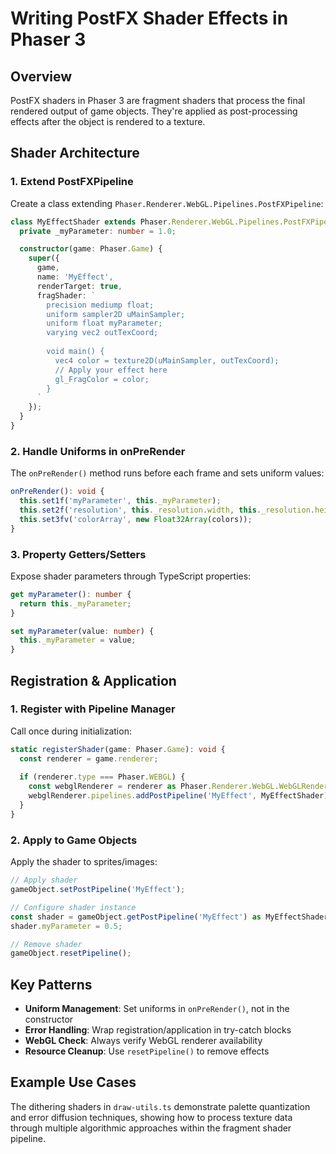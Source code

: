 # Writing PostFX Shader Effects in Phaser 3

## Overview

PostFX shaders in Phaser 3 are fragment shaders that process the final rendered output of game objects. They're applied as post-processing effects after the object is rendered to a texture.

## Shader Architecture

### 1. Extend PostFXPipeline

Create a class extending `Phaser.Renderer.WebGL.Pipelines.PostFXPipeline`:

```typescript
class MyEffectShader extends Phaser.Renderer.WebGL.Pipelines.PostFXPipeline {
  private _myParameter: number = 1.0;

  constructor(game: Phaser.Game) {
    super({
      game,
      name: 'MyEffect',
      renderTarget: true,
      fragShader: `
        precision mediump float;
        uniform sampler2D uMainSampler;
        uniform float myParameter;
        varying vec2 outTexCoord;
        
        void main() {
          vec4 color = texture2D(uMainSampler, outTexCoord);
          // Apply your effect here
          gl_FragColor = color;
        }
      `
    });
  }
}
```

### 2. Handle Uniforms in onPreRender

The `onPreRender()` method runs before each frame and sets uniform values:

```typescript
onPreRender(): void {
  this.set1f('myParameter', this._myParameter);
  this.set2f('resolution', this._resolution.width, this._resolution.height);
  this.set3fv('colorArray', new Float32Array(colors));
}
```

### 3. Property Getters/Setters

Expose shader parameters through TypeScript properties:

```typescript
get myParameter(): number {
  return this._myParameter;
}

set myParameter(value: number) {
  this._myParameter = value;
}
```

## Registration & Application

### 1. Register with Pipeline Manager

Call once during initialization:

```typescript
static registerShader(game: Phaser.Game): void {
  const renderer = game.renderer;
  
  if (renderer.type === Phaser.WEBGL) {
    const webglRenderer = renderer as Phaser.Renderer.WebGL.WebGLRenderer;
    webglRenderer.pipelines.addPostPipeline('MyEffect', MyEffectShader);
  }
}
```

### 2. Apply to Game Objects

Apply the shader to sprites/images:

```typescript
// Apply shader
gameObject.setPostPipeline('MyEffect');

// Configure shader instance
const shader = gameObject.getPostPipeline('MyEffect') as MyEffectShader;
shader.myParameter = 0.5;

// Remove shader
gameObject.resetPipeline();
```

## Key Patterns

- **Uniform Management**: Set uniforms in `onPreRender()`, not in the constructor
- **Error Handling**: Wrap registration/application in try-catch blocks
- **WebGL Check**: Always verify WebGL renderer availability
- **Resource Cleanup**: Use `resetPipeline()` to remove effects

## Example Use Cases

The dithering shaders in `draw-utils.ts` demonstrate palette quantization and error diffusion techniques, showing how to process texture data through multiple algorithmic approaches within the fragment shader pipeline.